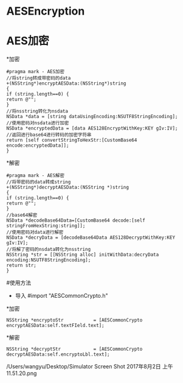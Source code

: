 # AESEncryption
# AES加密
*加密
```
#pragma mark - AES加密
//将string转成带密码的data
+(NSString*)encryptAESData:(NSString*)string
{
if (string.length==0) {
return @"";
}
//将nsstring转化为nsdata
NSData *data = [string dataUsingEncoding:NSUTF8StringEncoding];
//使用密码对nsdata进行加密
NSData *encryptedData = [data AES128EncryptWithKey:KEY gIv:IV];
//返回进行base64进行转码的加密字符串
return [self convertStringToHexStr:[CustomBase64 encode:encryptedData]];
}

```

*解密

```
#pragma mark - AES解密
//将带密码的data转成string
+(NSString*)decryptAESData:(NSString *)string
{
if (string.length==0) {
return @"";
}
//base64解密
NSData *decodeBase64Data=[CustomBase64 decode:[self stringFromHexString:string]];
//使用密码对data进行解密
NSData *decryData = [decodeBase64Data AES128DecryptWithKey:KEY gIv:IV];
//将解了密码的nsdata转化为nsstring
NSString *str = [[NSString alloc] initWithData:decryData encoding:NSUTF8StringEncoding];
return str;
}

```

#使用方法
* 导入 #import "AESCommonCrypto.h"

*加密
```
NSString *encryptoStr           = [AESCommonCrypto encryptAESData:self.textFIeld.text];

```
*解密
```
NSString *decryptStr            = [AESCommonCrypto decryptAESData:self.encryptoLbl.text];
```
/Users/wangyu/Desktop/Simulator Screen Shot 2017年8月2日 上午11.51.20.png
